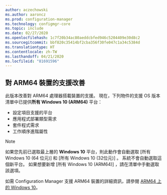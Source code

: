```yaml
---
author: aczechowski
ms.author: aaroncz
ms.prod: configuration-manager
ms.technology: configmgr-core
ms.topic: include
ms.date: 02/27/2020
ms.openlocfilehash: 1c7f20b34ac80aeddcbfed946c5204409e30d8c2
ms.sourcegitcommit: bbf820c35414bf2cba356f30fe047c1a34c5384d
ms.translationtype: HT
ms.contentlocale: zh-TW
ms.lasthandoff: 04/21/2020
ms.locfileid: "81691596"
---
```

## <a name="improvements-to-support-for-arm64-devices"></a><a name="bkmk_arm"></a> 對 ARM64 裝置的支援改善

<!--5954175-->

此版本改善對 ARM64 處理器搭載裝置的支援。 現在，下列物件的支援 OS 版本清單中已提供**所有 Windows 10 (ARM64)** 平台：

- 設定項目支援的平台
- 應用程式部署類型需求
- 套件程式需求
- 工作順序進階屬性

> [!NOTE]
> 如果您先前已選取最上層的 **Windows 10** 平台，則此動作會自動選取 [所有 Windows 10 (64 位元)]  和 [所有 Windows 10 (32位元)]  。 系統不會自動選取這個新平台。 如果想要新增 [所有 Windows 10 (ARM64)]  ，請在清單中手動選取該選項。

如需 Configuration Manager 支援 ARM64 裝置的詳細資訊，請參閱 [ARM64 上的 Windows 10](../../../../plan-design/configs/support-for-windows-10.md#bkmk_arm64)。
